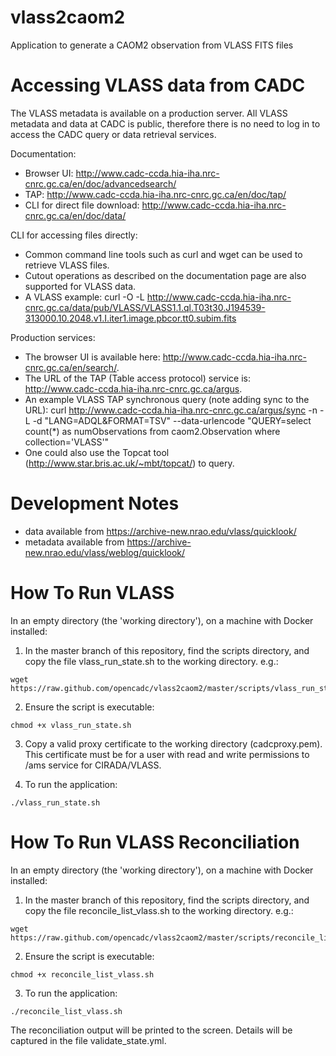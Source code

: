 # vlass2caom2
Application to generate a CAOM2 observation from VLASS FITS files

# Accessing VLASS data from CADC

The VLASS metadata is available on a production server. All VLASS metadata and data at CADC is public, therefore there is no need to log in to access the CADC query or data retrieval services.

Documentation:
  - Browser UI: http://www.cadc-ccda.hia-iha.nrc-cnrc.gc.ca/en/doc/advancedsearch/
  - TAP: http://www.cadc-ccda.hia-iha.nrc-cnrc.gc.ca/en/doc/tap/
  - CLI for direct file download: http://www.cadc-ccda.hia-iha.nrc-cnrc.gc.ca/en/doc/data/

CLI for accessing files directly:
  - Common command line tools such as curl and wget can be used to retrieve VLASS files.
  - Cutout operations as described on the documentation page are also supported for VLASS data.
  - A VLASS example: curl -O -L http://www.cadc-ccda.hia-iha.nrc-cnrc.gc.ca/data/pub/VLASS/VLASS1.1.ql.T03t30.J194539-313000.10.2048.v1.I.iter1.image.pbcor.tt0.subim.fits

Production services:
  - The browser UI is available here: http://www.cadc-ccda.hia-iha.nrc-cnrc.gc.ca/en/search/.
  - The URL of the TAP (Table access protocol) service is: http://www.cadc-ccda.hia-iha.nrc-cnrc.gc.ca/argus.
  - An example VLASS TAP synchronous query (note adding sync to the URL): curl http://www.cadc-ccda.hia-iha.nrc-cnrc.gc.ca/argus/sync -n -L -d "LANG=ADQL&FORMAT=TSV" --data-urlencode "QUERY=select count(*) as numObservations from caom2.Observation where collection='VLASS'"
  - One could also use the Topcat tool (http://www.star.bris.ac.uk/~mbt/topcat/) to query.


# Development Notes

- data available from https://archive-new.nrao.edu/vlass/quicklook/
- metadata available from https://archive-new.nrao.edu/vlass/weblog/quicklook/


# How To Run VLASS

In an empty directory (the 'working directory'), on a machine with Docker installed:

1. In the master branch of this repository, find the scripts directory, and copy the file vlass_run_state.sh to the working directory. e.g.:

  ```
  wget https://raw.github.com/opencadc/vlass2caom2/master/scripts/vlass_run_state.sh
  ```

2. Ensure the script is executable:

```
chmod +x vlass_run_state.sh
```

3. Copy a valid proxy certificate to the working directory (cadcproxy.pem). This certificate must be for a user with read and write permissions to /ams service for CIRADA/VLASS.

4. To run the application:

```
./vlass_run_state.sh
```

# How To Run VLASS Reconciliation

In an empty directory (the 'working directory'), on a machine with Docker installed:

1. In the master branch of this repository, find the scripts directory, and copy the file reconcile_list_vlass.sh to the working directory. e.g.:

  ```
  wget https://raw.github.com/opencadc/vlass2caom2/master/scripts/reconcile_list_vlass.sh
  ```

2. Ensure the script is executable:

```
chmod +x reconcile_list_vlass.sh
```

3. To run the application:

```
./reconcile_list_vlass.sh
```

The reconciliation output will be printed to the screen. Details will be captured in the file validate_state.yml.

